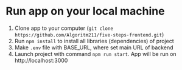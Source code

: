 # Run app on your local machine


1. Clone app to your computer (`git clone https://github.com/Algoritm211/five-steps-frontend.git`)
2. Run `npm install` to install all libraries (dependencies) of project
3. Make `.env` file with BASE_URL, where set main URL of backend
4. Launch project with command `npm run start`. App will be run on http://localhost:3000

